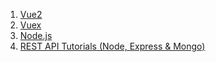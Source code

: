 1. [Vue2](https://www.youtube.com/playlist?list=PL4cUxeGkcC9gQcYgjhBoeQH7wiAyZNrYa)
2. [Vuex](https://www.youtube.com/playlist?list=PL4cUxeGkcC9gQcYgjhBoeQH7wiAyZNrYa)
3. [Node.js](https://www.youtube.com/playlist?list=PL4cUxeGkcC9gcy9lrvMJ75z9maRw4byYp)
4. [REST API Tutorials (Node, Express & Mongo)](https://www.youtube.com/playlist?list=PL4cUxeGkcC9jBcybHMTIia56aV21o2cZ8)

